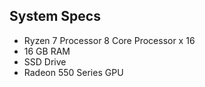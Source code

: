 ## System Specs
* Ryzen 7 Processor 8 Core Processor x 16
* 16 GB RAM
* SSD Drive
* Radeon 550 Series GPU

